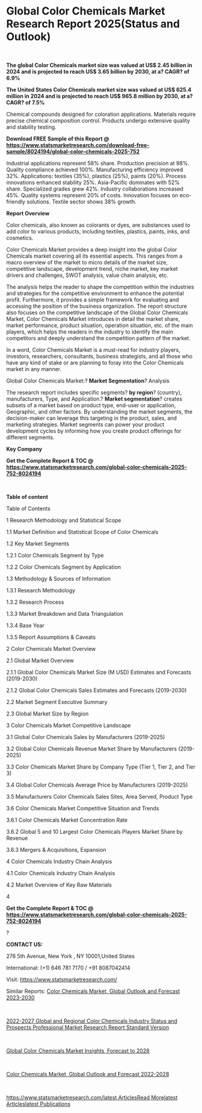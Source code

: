 <h1>Global Color Chemicals Market Research Report 2025(Status and Outlook)</h1><br/><p><strong>The global Color Chemicals market size was valued at US$ 2.45 billion in 2024 and is projected to reach US$ 3.65 billion by 2030, at a? <strong>CAGR</strong>? of 6.9%</strong></p>
 
 
 
 <p><strong>The United States Color Chemicals market size was valued at US$ 625.4 million in 2024 and is projected to reach US$ 965.8 million by 2030, at a? <strong>CAGR</strong>? of 7.5%</strong></p>
 
 
 
 <p>Chemical compounds designed for coloration applications. Materials require precise chemical composition control. Products undergo extensive quality and stability testing.</p>
 
 
 
 <p><strong>Download FREE Sample of this Report @ <a href="https://www.statsmarketresearch.com/download-free-sample/8024194/global-color-chemicals-2025-752">https://www.statsmarketresearch.com/download-free-sample/8024194/global-color-chemicals-2025-752</a></strong></p>
 
 
 
 <p>Industrial applications represent 58% share. Production precision at 98%. Quality compliance achieved 100%. Manufacturing efficiency improved 32%. Applications: textiles (35%), plastics (25%), paints (20%). Process innovations enhanced stability 25%. Asia-Pacific dominates with 52% share. Specialized grades grew 42%. Industry collaborations increased 45%. Quality systems represent 20% of costs. Innovation focuses on eco-friendly solutions. Textile sector shows 38% growth.</p>
 
 
 
 <p><strong>Report Overview</strong></p>
 
 
 
 <p>Color chemicals, also known as colorants or dyes, are substances used to add color to various products, including textiles, plastics, paints, inks, and cosmetics.</p>
 
 
 
 <p>Color Chemicals Market provides a deep insight into the global Color Chemicals market covering all its essential aspects. This ranges from a macro overview of the market to micro details of the market size, competitive landscape, development trend, niche market, key market drivers and challenges, SWOT analysis, value chain analysis, etc.</p>
 
 
 
 <p>The analysis helps the reader to shape the competition within the industries and strategies for the competitive environment to enhance the potential profit. Furthermore, it provides a simple framework for evaluating and accessing the position of the business organization. The report structure also focuses on the competitive landscape of the Global Color Chemicals Market, Color Chemicals Market introduces in detail the market share, market performance, product situation, operation situation, etc. of the main players, which helps the readers in the industry to identify the main competitors and deeply understand the competition pattern of the market.</p>
 
 
 
 <p>In a word, Color Chemicals Market is a must-read for industry players, investors, researchers, consultants, business strategists, and all those who have any kind of stake or are planning to foray into the Color Chemicals market in any manner.</p>
 
 
 
 <p>Global Color Chemicals Market:? <strong>Market Segmentation</strong>? Analysis</p>
 
 
 
 <p>The research report includes specific segments? <strong>by region</strong>? (country), manufacturers, Type, and Application.? <strong>Market segmentation</strong>? creates subsets of a market based on product type, end-user or application, Geographic, and other factors. By understanding the market segments, the decision-maker can leverage this targeting in the product, sales, and marketing strategies. Market segments can power your product development cycles by informing how you create product offerings for different segments.</p>
 
 
 
 <p><strong>Key Company</strong></p>
 
 
 
 <div><b>Get the Complete Report & TOC @ <a href="https://www.statsmarketresearch.com/global-color-chemicals-2025-752-8024194">https://www.statsmarketresearch.com/global-color-chemicals-2025-752-8024194</a></b></div>
 
 
 
 <p><br />
 
 <b>Table of content</b></p>
 
 
 
 <p>Table of Contents<br />
 
 1 Research Methodology and Statistical Scope<br />
 
 1.1 Market Definition and Statistical Scope of Color Chemicals<br />
 
 1.2 Key Market Segments<br />
 
 1.2.1 Color Chemicals Segment by Type<br />
 
 1.2.2 Color Chemicals Segment by Application<br />
 
 1.3 Methodology & Sources of Information<br />
 
 1.3.1 Research Methodology<br />
 
 1.3.2 Research Process<br />
 
 1.3.3 Market Breakdown and Data Triangulation<br />
 
 1.3.4 Base Year<br />
 
 1.3.5 Report Assumptions & Caveats<br />
 
 2 Color Chemicals Market Overview<br />
 
 2.1 Global Market Overview<br />
 
 2.1.1 Global Color Chemicals Market Size (M USD) Estimates and Forecasts (2019-2030)<br />
 
 2.1.2 Global Color Chemicals Sales Estimates and Forecasts (2019-2030)<br />
 
 2.2 Market Segment Executive Summary<br />
 
 2.3 Global Market Size by Region<br />
 
 3 Color Chemicals Market Competitive Landscape<br />
 
 3.1 Global Color Chemicals Sales by Manufacturers (2019-2025)<br />
 
 3.2 Global Color Chemicals Revenue Market Share by Manufacturers (2019-2025)<br />
 
 3.3 Color Chemicals Market Share by Company Type (Tier 1, Tier 2, and Tier 3)<br />
 
 3.4 Global Color Chemicals Average Price by Manufacturers (2019-2025)<br />
 
 3.5 Manufacturers Color Chemicals Sales Sites, Area Served, Product Type<br />
 
 3.6 Color Chemicals Market Competitive Situation and Trends<br />
 
 3.6.1 Color Chemicals Market Concentration Rate<br />
 
 3.6.2 Global 5 and 10 Largest Color Chemicals Players Market Share by Revenue<br />
 
 3.6.3 Mergers & Acquisitions, Expansion<br />
 
 4 Color Chemicals Industry Chain Analysis<br />
 
 4.1 Color Chemicals Industry Chain Analysis<br />
 
 4.2 Market Overview of Key Raw Materials<br />
 
 4</p>
 
 
 
 <div><b>Get the Complete Report & TOC @ <a href="https://www.statsmarketresearch.com/global-color-chemicals-2025-752-8024194">https://www.statsmarketresearch.com/global-color-chemicals-2025-752-8024194</a></b></div>
 
 
 
 <p>? </p>
 
 
 
 <p><b>CONTACT US:</b><br />
 
 276 5th Avenue, New York , NY 10001,United States<br />
 
 International: (+1) 646 781 7170 / +91 8087042414<br />
 
 Visit: <a href="https://www.statsmarketresearch.com/">https://www.statsmarketresearch.com/</a><br />
 
 Similar Reports: <a href="https://www.statsmarketresearch.com/global-color-chemicals-2025-752-8024194">Color Chemicals Market, Global Outlook and Forecast 2023-2030</a><br />
 
 <br />
 
 <a href="https://www.statsmarketresearch.com/global-color-chemicals-2025-752-8024194">2022-2027 Global and Regional Color Chemicals Industry Status and Prospects Professional Market Research Report Standard Version</a><br />
 
 <br />
 
 <a href="https://www.statsmarketresearch.com/global-color-chemicals-2025-752-8024194">Global Color Chemicals Market Insights, Forecast to 2028</a><br />
 
 <br />
 
 <a href="https://www.statsmarketresearch.com/global-color-chemicals-2025-752-8024194">Color Chemicals Market, Global Outlook and Forecast 2022-2028</a><br />
 
 <br />
 
 <a href="https://gyeongbokgung.com">https://www.statsmarketresearch.com/</a><a href="https://hallyeomaritime.com">latest Articles</a><a href="https://jingwansa.com">Read More</a><a href="https://nguoiviet.jp/">latest Articles</a><a href="https://www.intelmarketresearch.com/">latest Publications</a></p>